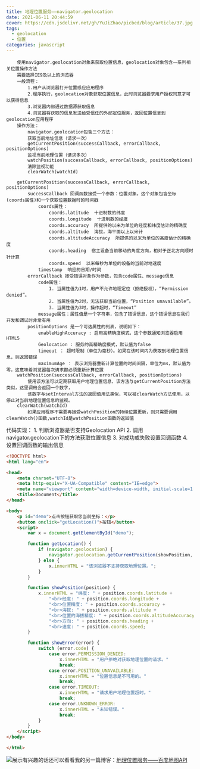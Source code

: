 ```yaml
---
title: 地理位置服务——navigator.geolocation
date: 2021-06-11 20:44:59
cover: https://cdn.jsdelivr.net/gh/YuJiZhao/picbed/blog/article/37.jpg
tags: 
  - geolocation
  - 位置
categories: javascript
---
```

        使用navigator.geolocation对象来获取位置信息，geolocation对象包含一系列相关位置操作方法
        需要选择IE9及以上的浏览器
        一般流程：
            1.用户从浏览器打开位置感应应用程序
            2.程序执行，geolocation对象获取位置信息，此时浏览器要求用户授权同意才可以获得信息
            3.浏览器内部通过数据源获取信息
            4.浏览器将获取的信息发送给受信任的外部定位服务，返回位置信息到geolocation应用程序
        操作方法：
            navigator.geolocation包含三个方法：
            获取当前地址信息（请求一次）
            getCurrentPosition(successCallback, errorCallback, positionOptions)
            监视当前地理位置（请求多次）
            watchPosition(successCallback, errorCallback, positionOptions)
            清除监视功能
            clearWatch(watchId)
        
        getCurrentPosition(successCallback, errorCallback, positionOptions)
            successCallback 回调函数接受一个参数：位置对象。这个对象包含坐标(coords属性)和一个获取位置数据时的时间戳
                coords属性：
                    coords.latitude  十进制数的纬度
                    coords.longitude  十进制数的经度
                    coords.accuracy  所提供的以米为单位的经度和纬度估计的精确度
                    coords.altitude  海拔，海平面以上以米计
                    coords.altitudeAccuracy  所提供的以米为单位的高度估计的精确度
                    coords.heading  宿主设备当前移动的角度方向，相对于正北方向顺时针计算
                    coords.speed  以米每秒为单位的设备的当前对地速度
                timestamp  响应的日期/时间
            errorCallback 接受错误对象作为参数，包含code属性、message信息
                code属性：
                    1. 当属性值为1时，用户不允许地理定位（拒绝授权），“Permission denied”。
                    2. 当属性值为2时，无法获取当前位置，“Position unavailable”。
                    3. 当属性值为3时，操作超时，“Timeout”
                message属性：属性值是一个字符串，包含了错误信息，这个错误信息在我们开发和调试时非常有用
            positionOptions 是一个可选属性的列表，说明如下：
                enableHighAccuracy : 启用高精确度模式，这个参数通知浏览器启用HTML5
                Geolocation : 服务的高精确度模式，默认值为false
                timeout ： 超时限制（单位为毫秒）。如果在该时间内为获取到地理位置信息，则返回错误
                maximumAge ： 表示浏览器重新计算位置的时间间隔，单位为ms，默认值为零，这意味着浏览器每次请求都必须重新计算位置
        watchPosition(successCallback, errorCallback, positionOptions)
            使用该方法可以定期获取用户地理位置信息，该方法与getCurrentPosition方法类似，这里调用会返回一个数字，
            该数字与setInterval方法的返回值用法类似，可以被clearWatch方法使用，以停止对当前地理位置信息的监视。
        clearWatch(watchId)
            如果应用程序不需要再接受watchPosition的持续位置更新，则只需要调用clearWatch()函数,watchId是watchPosition函数的返回值
        


   代码实现：
        1. 判断浏览器是否支持Geolocation API
        2. 调用navigator.geolocation下的方法获取位置信息
        3. 对成功或失败设置回调函数
        4. 设置回调函数的输出信息

```html
<!DOCTYPE html>
<html lang="en">

<head>
    <meta charset="UTF-8">
    <meta http-equiv="X-UA-Compatible" content="IE=edge">
    <meta name="viewport" content="width=device-width, initial-scale=1.0">
    <title>Document</title>
</head>

<body>
    <p id="demo">点击按钮获取您当前坐标：</p>
    <button onclick="getLocation()">按钮</button>
    <script>
        var x = document.getElementById("demo");

        function getLocation() {
            if (navigator.geolocation) {
                navigator.geolocation.getCurrentPosition(showPosition, showError);
            } else {
                x.innerHTML = "该浏览器不支持获取地理位置。";
            }
        }

        function showPosition(position) {
            x.innerHTML = "纬度: " + position.coords.latitude +
                "<br>经度: " + position.coords.longitude +
                "<br>位置精度: " + position.coords.accuracy +
                "<br>海拔: " + position.coords.altitude +
                "<br>位置的海拔精度: " + position.coords.altitudeAccuracy +
                "<br>方向: " + position.coords.heading +
                "<br>速度: " + position.coords.speed;
        }

        function showError(error) {
            switch (error.code) {
                case error.PERMISSION_DENIED:
                    x.innerHTML = "用户拒绝对获取地理位置的请求。"
                    break;
                case error.POSITION_UNAVAILABLE:
                    x.innerHTML = "位置信息是不可用的。"
                    break;
                case error.TIMEOUT:
                    x.innerHTML = "请求用户地理位置超时。"
                    break;
                case error.UNKNOWN_ERROR:
                    x.innerHTML = "未知错误。"
                    break;
            }
        }
    </script>
</body>

</html>
```
![展示](https://img-blog.csdnimg.cn/20210611204317932.png?x-oss-process=image/watermark,type_ZmFuZ3poZW5naGVpdGk,shadow_10,text_aHR0cHM6Ly9ibG9nLmNzZG4ubmV0L3Rvbmdrb25neXU=,size_16,color_FFFFFF,t_70)有兴趣的话还可以看看我的另一篇博客：[地理位置服务——百度地图API](https://blog.csdn.net/tongkongyu/article/details/117826807)

